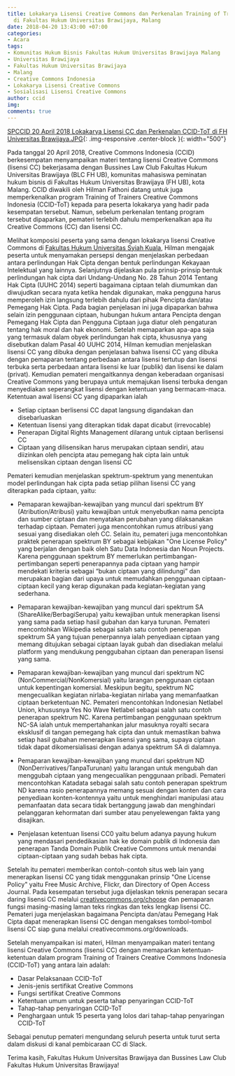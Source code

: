 ```yaml
---
title: Lokakarya Lisensi Creative Commons dan Perkenalan Training of Trainers CCID
  di Fakultas Hukum Universitas Brawijaya, Malang
date: 2018-04-20 13:43:00 +07:00
categories:
- Acara
tags:
- Komunitas Hukum Bisnis Fakultas Hukum Universitas Brawijaya Malang
- Universitas Brawijaya
- Fakultas Hukum Universitas Brawijaya
- Malang
- Creative Commons Indonesia
- Lokakarya Lisensi Creative Commons
- Sosialisasi Lisensi Creative Commons
author: ccid
img: 
comments: true
---
```


[SPCCID 20 April 2018 Lokakarya Lisensi CC dan Perkenalan CCID-ToT di FH Universitas Brawijaya.JPG](/uploads/SPCCID%2020%20April%202018%20Lokakarya%20Lisensi%20CC%20dan%20Perkenalan%20CCID-ToT%20di%20FH%20Universitas%20Brawijaya.JPG){: .img-responsive .center-block }{: width="500"}

Pada tanggal 20 April 2018, Creative Commons Indonesia (CCID) berkesempatan menyampaikan materi tentang lisensi Creative Commons (lisensi CC) bekerjasama dengan Bussines Law Club Fakultas Hukum Universitas Brawijaya (BLC FH UB), komunitas mahasiswa peminatan hukum bisnis di Fakultas Hukum Universitas Brawijaya (FH UB), kota Malang. CCID diwakili oleh Hilman Fathoni datang untuk juga memperkenalkan program Training of Trainers Creative Commons Indonesia (CCID-ToT) kepada para peserta lokakarya yang hadir pada kesempatan tersebut. Namun, sebelum perkenalan tentang program tersebut dipaparkan, pemateri terlebih dahulu memperkenalkan apa itu Creative Commons (CC) dan lisensi CC.

Melihat komposisi peserta yang sama dengan lokakarya lisensi Creative Commons di [Fakultas Hukum Universitas Syiah Kuala](http://creativecommons.or.id/2018/03/lokakarya-lisensi-cc-dan-perkenalan-program-training-of-trainers-creative-commons-indonesia-di-universitas-syiah-kuala-aceh/), Hilman mengajak peserta untuk menyamakan persepsi dengan menjelaskan perbedaan antara perlindungan Hak Cipta dengan bentuk perlindungan Kekayaan Intelektual yang lainnya. Selanjutnya dijelaskan pula prinsip-prinsip bentuk perlindungan hak cipta dari Undang-Undang No. 28 Tahun 2014 Tentang Hak Cipta (UUHC 2014) seperti bagaimana ciptaan telah diumumkan dan diwujudkan secara nyata ketika hendak digunakan, maka pengguna harus memperoleh izin langsung terlebih dahulu dari pihak Pencipta dan/atau Pemegang Hak Cipta. Pada bagian penjelasan ini juga dipaparkan bahwa selain izin penggunaan ciptaan, hubungan hukum antara Pencipta dengan Pemegang Hak Cipta dan Pengguna Ciptaan juga diatur oleh pengaturan tentang hak moral dan hak ekonomi. Setelah memaparkan apa-apa saja yang termasuk dalam obyek perlindungan hak cipta, khususnya yang disebutkan dalam Pasal 40 UUHC 2014, Hilman kemudian menjelaskan lisensi CC yang dibuka dengan penjelasan bahwa lisensi CC yang dibuka dengan pemaparan tentang perbedaan antara lisensi tertutup dan lisensi terbuka serta perbedaan antara lisensi ke luar (publik) dan lisensi ke dalam (privat). Kemudian pemateri mengaitkannya dengan keberadaan organisasi Creative Commons yang berupaya untuk memajukan lisensi terbuka dengan menyediakan seperangkat lisensi dengan ketentuan yang bermacam-maca. Ketentuan awal lisensi CC yang dipaparkan ialah 

* Setiap ciptaan berlisensi CC dapat langsung digandakan dan disebarluaskan
* Ketentuan lisensi yang diterapkan tidak dapat dicabut (irrevocable)
* Penerapan Digital Rights Management dilarang untuk ciptaan berlisensi CC
* Ciptaan yang dilisensikan harus merupakan ciptaan sendiri, atau diizinkan oleh pencipta atau pemegang hak cipta lain untuk melisensikan ciptaan dengan lisensi CC
 
Pemateri kemudian menjelaskan spektrum-spektrum yang menentukan model perlindungan hak cipta pada setiap pilihan lisensi CC yang diterapkan pada ciptaan, yaitu:

* Pemaparan kewajiban-kewajiban yang muncul dari spektrum BY (Atribution/Atribusi) yaitu kewajiban untuk menyebutkan nama pencipta dan sumber ciptaan dan menyatakan perubahan yang dilaksanakan terhadap ciptaan. Pemateri juga mencontohkan rumus atribusi yang sesuai yang disediakan oleh CC. Selain itu, pemateri juga mencontohkan praktek penerapan spektrum BY sebagai kebijakan "One License Policy" yang berjalan dengan baik oleh Satu Data Indonesia dan Noun Projects. Karena penggunaan spektrum BY memerlukan pertimbangan-pertimbangan seperti penerapannya pada ciptaan yang hampir mendekati kriteria sebagai “bukan ciptaan yang dilindungi” dan merupakan bagian dari upaya untuk memudahkan penggunaan ciptaan-ciptaan kecil yang kerap digunakan pada kegiatan-kegiatan yang sederhana.

* Pemaparan kewajiban-kewajiban yang muncul dari spektrum SA (ShareAlike/BerbagiSerupa) yaitu kewajiban untuk menerapkan lisensi yang sama pada setiap hasil gubahan dan karya turunan. Pemateri mencontohkan Wikipedia sebagai salah satu contoh penerapan spektrum SA yang tujuan penerpannya ialah penyediaan ciptaan yang memang ditujukan sebagai ciptaan layak gubah dan disediakan melalui platform yang mendukung penggubahan ciptaan dan penerapan lisensi yang sama.

* Pemaparan kewajiban-kewajiban yang muncul dari spektrum NC (NonCommercial/NonKomersial) yaitu larangan penggunaan ciptaan untuk kepentingan komersial. Meskipun begitu, spektrum NC mengecualikan kegiatan nirlaba-kegiatan nirlaba yang memanfaatkan ciptaan berketentuan NC. Pemateri mencontohkan Indonesian Netlabel Union, khususnya Yes No Wave Netlabel sebagai salah satu contoh penerapan spektrum NC. Karena pertimbangan penggunaan spektrum NC-SA ialah untuk mempertahankan jalur masuknya royalti secara eksklusif di tangan pemegang hak cipta dan untuk memastikan bahwa setiap hasil gubahan menerapkan lisensi yang sama, supaya ciptaan tidak dapat dikomersialisasi dengan adanya spektrum SA di dalamnya.

* Pemaparan kewajiban-kewajiban yang muncul dari spektrum ND (NonDerrivatives/TanpaTurunan) yaitu larangan untuk mengubah dan menggubah ciptaan yang mengecualikan penggunaan pribadi. Pemateri mencontohkan Katadata sebagai salah satu contoh penerapan spektrum ND karena rasio penerapannya memang sesuai dengan konten dan cara penyediaan konten-kontennya yaitu untuk menghindari manipulasi atau pemanfaatan data secara tidak bertanggung jawab dan menghindari pelanggaran kehormatan dari sumber atau penyelewengan fakta yang disajikan.

* Penjelasan ketentuan lisensi CC0 yaitu belum adanya payung hukum yang mendasari pendedikasian hak ke domain publik di Indonesia dan penerapan Tanda Domain Publik Creative Commons untuk menandai ciptaan-ciptaan yang sudah bebas hak cipta.

Setelah itu pemateri memberikan contoh-contoh situs web lain yang menerapkan lisensi CC yang tidak menggunakan prinsip "One License Policy" yaitu Free Music Archive, Flickr, dan Directory of Open Access Journal.  Pada kesempatan tersebut juga dijelaskan teknis penerapan secara daring lisensi CC melalui [creativecommons.org/choose](creativecommons.org/choose) dan pemaparan fungsi masing-masing laman teks ringkas dan teks lengkap lisensi CC. Pemateri juga menjelaskan bagaimana Pencipta dan/atau Pemegang Hak Cipta dapat menerapkan lisensi CC dengan mengakses tombol-tombol lisensi CC siap guna melalui creativecommons.org/downloads. 

Setelah menyampaikan isi materi, Hilman menyampaikan  materi tentang lisensi Creative Commons (lisensi CC) dengan memaparkan ketentuan-ketentuan dalam program Training of Trainers Creative Commons Indonesia (CCID-ToT) yang antara lain adalah:

* Dasar Pelaksanaan CCID-ToT
* Jenis-jenis sertifikat Creative Commons
* Fungsi sertifikat Creative Commons
* Ketentuan umum untuk peserta tahap penyaringan CCID-ToT
* Tahap-tahap penyaringan CCID-ToT
* Penghargaan untuk 15 peserta yang lolos dari tahap-tahap penyaringan CCID-ToT

Sebagai penutup pemateri mengundang seluruh peserta untuk turut serta dalam diskusi di kanal pembicaraan CC di Slack.

Terima kasih, Fakultas Hukum Universitas Brawijaya dan Bussines Law Club Fakultas Hukum Universitas Brawijaya!